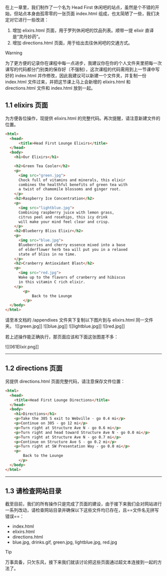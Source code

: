 在上一章里，我们制作了一个名为 Head First 休闲吧的站点，虽然是个不错的开始，但站点本身由孤零零的一张页面 index.html 组成，也太简陋了一些，我们决定对它进行一些改进：

1. 增加 elixirs.html 页面，用于罗列休闲吧的饮品列表。顺带一提 elixir 直译是“灵丹妙药”。
2. 增加 directions.html 页面，用于给出去往休闲吧的交通方式。

>[!warning]
> 为了更方便的记录你在课程中每一点进步，我建议你在你的个人文件夹里把每一次课写的代码都分门别类的保存好（不强制），这次课程的代码需用到上一节课中写好的 index.html 并作修改，因此我建议可以新建一个文件夹，并复制一份 index.html 文件过来，并把这节课上马上会新增的 elixirs.html 和 directions.html 文件和 index.html 放到一起。

## 1.1 elixirs 页面

为方便各位操作，现提供 elixirs.html 的完整代码。再次提醒，请注意新建文件的位置。

```html
<html>
  <head>
	  <title>Head First Lounge Elixirs</title>
  </head>
  <body>
    <h1>Our Elixirs</h1>

    <h2>Green Tea Cooler</h2>
    <p>
      <img src="green.jpg">
      Chock full of vitamins and minerals, this elixir
      combines the healthful benefits of green tea with
      a twist of chamomile blossoms and ginger root.
    </p>
    <h2>Raspberry Ice Concentration</h2>
    <p>
      <img src="lightblue.jpg">
      Combining raspberry juice with lemon grass,
      citrus peel and rosehips, this icy drink
      will make your mind feel clear and crisp.
    </p>
    <h2>Blueberry Bliss Elixir</h2>
    <p>
      <img src="blue.jpg">
      Blueberries and cherry essence mixed into a base
      of elderflower herb tea will put you in a relaxed
      state of bliss in no time.
    </p>
    <h2>Cranberry Antioxidant Blast</h2>
    <p>
      <img src="red.jpg">
      Wake up to the flavors of cranberry and hibiscus
      in this vitamin C rich elixir.
    </p>
		<p>
			Back to the Lounge
		</p>
  </body>
</html>

```

请至本文档的 /appendixes 文件夹下复制以下图片到与 elixirs.html 同一文件夹。
![[green.jpg]] ![[blue.jpg]] ![[lightblue.jpg]] ![[red.jpg]]

若上述操作能正确执行，那页面应该和下面这张图差不多：

![[061Elixir.png]]

---
## 1.2 directions 页面

另提供 directions.html 页面完整代码，请注意保存文件位置：

```html
<html>
  <head>
    <title>Head First Lounge Directions</title>
  </head>
  <body>
    <h1>Directions</h1>
    <p>Take the 305 S exit to Webville - go 0.4 mi</p>
    <p>Continue on 305 - go 12 mi</p>
    <p>Turn right at Structure Ave N - go 0.6 mi</p>
    <p>Turn right and head toward Structure Ave N - go 0.0 mi</p>
    <p>Turn right at Structure Ave N - go 0.7 mi</p>
    <p>Continue on Structure Ave S - go 0.2 mi</p>
    <p>Turn right at SW Presentation Way - go 0.0 mi</p>
    <p>
	    Back to the Lounge
	  </p>
  </body>
</html>

```

---
## 1.3 请检查网站目录

截至目前，我们的所有操作只是完成了页面的建设，由于接下来我们会对网站进行一系列改动，请检查网站目录并确保以下这些文件均已存在，且==文件名无拼写错误==：

* index.html
* elixirs.html
* directions.html
* blue.jpg, drinks.gif, green.jpg, lightblue.jpg, red.jpg

>[!tip]
> 万事具备，只欠东风，接下来我们就该讨论把这些页面通过超文本连接到一起的方法了。